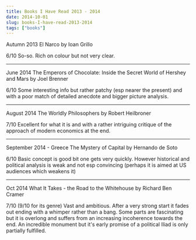 ```yaml
---
title: Books I Have Read 2013 - 2014
date: 2014-10-01
slug: books-I-have-read-2013-2014
tags: ["books"]
---
```


Autumn 2013
El Narco by Ioan Grillo 

6/10
So-so. Rich on colour but not very clear.

----
June 2014
The Emperors of Chocolate: Inside the Secret World of Hershey and Mars by Joel Brenner

6/10
Some interesting info but rather patchy (esp nearer the present) and with a poor match of detailed anecdote and bigger picture analysis.

----
August 2014
The Worldly Philosophers by Robert Heilbroner

7/10
Excellent for what it is and with a rather intriguing critique of the approach of modern economics at the end.

----
September 2014 - Greece
The Mystery of Capital by Hernando de Soto

6/10
Basic concept is good bit one gets very quickly. However historical and political analysis is weak and not esp convincing (perhaps it is aimed at US audiences which weakens it)

----
Oct 2014
What It Takes - the Road to the Whitehouse by Richard Ben Cramer

7/10 (9/10 for its genre)
Vast and ambitious. After a very strong start it fades out ending with a whimper rather than a bang. Some parts are fascinating but it is overlong and suffers from an increasing incoherence towards the end. An incredible monument but it's early promise of a political Iliad is only partially fulfilled.